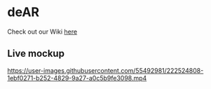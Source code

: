 # deAR

Check out our Wiki [here](https://github.com/DiegoMartinezVillar/APM-DEAR/wiki)

## Live mockup

https://user-images.githubusercontent.com/55492981/222524808-1ebf0271-b252-4829-9a27-a0c5b9fe3098.mp4


